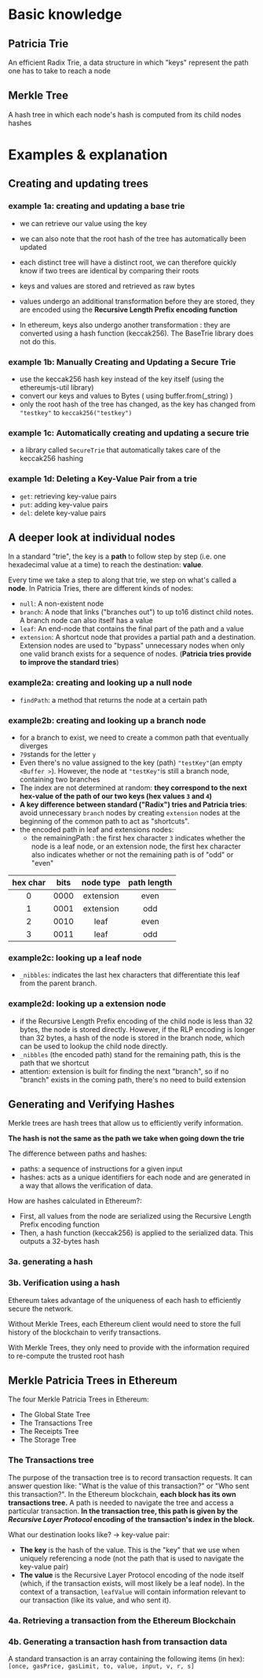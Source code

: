 # Basic knowledge

## Patricia Trie

An efficient Radix Trie, a data structure in which "keys" represent the path one has to take to reach a node

## Merkle Tree

A hash tree in which each node's hash is computed from its child nodes hashes

# Examples & explanation

## Creating and updating trees

### example 1a: creating and updating a base trie

* we can retrieve our value using the key
* we can also note that the root hash of the tree has automatically been updated 

* each distinct tree will have a distinct root, we can therefore quickly know if two trees are identical by comparing their roots
* keys and values are stored and retrieved as raw bytes
* values undergo an additional transformation before they are stored, they are encoded using the **Recursive Length Prefix encoding function**
* In ethereum, keys also undergo another transformation : they are converted using a hash function (keccak256). The BaseTrie library does not do this.

### example 1b: Manually Creating and Updating a Secure Trie

* use the keccak256 hash key instead of the key itself (using the ethereumjs-util library)
* convert our keys and values to Bytes ( using buffer.from(_string) )
* only the root hash of the tree has changed, as the key has changed from `"testkey"` to `keccak256("testkey")`

### example 1c: Automatically creating and updating a secure trie

* a library called `SecureTrie` that automatically takes care of the keccak256 hashing

### example 1d: Deleting a Key-Value Pair from a trie

* `get`: retrieving key-value pairs 
* `put`: adding key-value pairs
* `del`: delete key-value pairs

## A deeper look at individual nodes

In a standard "trie", the key is a **path** to follow step by step (i.e. one hexadecimal value at a time) to reach the destination: **value**.

Every time we take a step to along that trie, we step on what's called a **node**. In Patricia Tries, there are different kinds of nodes:

* `null`: A non-existent node
* `branch`: A node that links ("branches out") to up to16 distinct child notes. A branch node can also itself has a value
* `leaf`: An end-node that contains the final part of the path and a value
* `extension`: A shortcut node that provides a partial path and a destination. Extension nodes are used to "bypass" unnecessary nodes when only one valid branch exists for a sequence of nodes. (**Patricia tries provide to improve the standard tries**)

### example2a: creating and looking up a null node

* `findPath`: a method that returns the node at a certain path

### example2b: creating and looking up a branch node

* for a branch to exist, we need to create a common path that eventually diverges
* `79`stands for the letter `y`
* Even there's no value assigned to the key (path) `"testKey"`(an empty `<Buffer >`). However, the node at `"testKey"`is still a branch node, containing two branches 
* The index are not determined at random: **they correspond to the next hex-value of the path of our two keys (hex values `3` and `4`)**
* **A key difference between standard ("Radix") tries and Patricia tries**: avoid unnecessary `branch` nodes by creating `extension` nodes at the beginning of the common path to act as "shortcuts". 
* the encoded path in leaf and extensions nodes: 
  * the remainingPath : the first hex character `3` indicates whether the node is a leaf node, or an extension node, the first hex character also indicates whether or not the remaining path is of "odd" or "even" 

| hex char | bits | node type | path length |
| :------: | :--: | :-------: | :---------: |
|    0     | 0000 | extension |    even     |
|    1     | 0001 | extension |     odd     |
|    2     | 0010 |   leaf    |    even     |
|    3     | 0011 |   leaf    |     odd     |



### example2c: looking up a leaf node

* `_nibbles`: indicates the last hex characters that differentiate this leaf from the parent branch. 

### example2d: looking up a extension node

* if the Recursive Length Prefix encoding of the child node is less than 32 bytes, the node is stored directly. However, if the RLP encoding is longer than 32 bytes, a hash of the node is stored in the branch node, which can be used to lookup the child node directly. 
* `_nibbles` (the encoded path) stand for the remaining path, this is the path that we shortcut
* attention: extension is built for finding the next "branch", so if no "branch" exists in the coming path, there's no need to build extension

## Generating and Verifying Hashes

Merkle trees are hash trees that allow us to efficiently verify information.

**The hash is not the same as the path we take when going down the trie**

The difference between paths and hashes:

* paths: a sequence of instructions for a given input
* hashes: acts as a unique identifiers for each node and are generated in a way that allows the verification of data. 

How are hashes calculated in Ethereum?:

* First, all values from the node are serialized using the Recursive Length Prefix encoding function
* Then, a hash function (keccak256) is applied to the serialized data. This outputs a 32-bytes hash

### 3a. generating a hash

### 3b. Verification using a hash 

Ethereum takes advantage of the uniqueness of each hash to efficiently secure the network. 

Without Merkle Trees, each Ethereum client would need to store the full history of the blockchain to verify transactions. 

With Merkle Trees, they only need to provide with the information required to re-compute the trusted root hash

## Merkle Patricia Trees in Ethereum

The four Merkle Patricia Trees in Ethereum:

* The Global State Tree
* The Transactions Tree
* The Receipts Tree
* The Storage Tree

### The Transactions tree

The purpose of the transaction tree is to record transaction requests. It can answer question like: "What is the value of this transaction?" or "Who sent this transaction?". In the Ethereum blockchain, **each block has its own transactions tree.** A path is needed to navigate the tree and access a particular transaction. **In the transaction tree, this path is given by the *Recursive Layer Protocol* encoding of the transaction's index in the block.** 

What our destination looks like? -> key-value pair:

* **The key** is the hash of the value. This is the "key" that we use when uniquely referencing a node (not the path that is used to navigate the key-value pair)
* **The value** is the Recursive Layer Protocol encoding of the node itself (which, if the transaction exists, will most likely be a leaf node). In the context of a transaction, `leafValue` will contain information relevant to our transaction (like its value, and who sent it).

### 4a. Retrieving a transaction from the Ethereum Blockchain

### 4b. Generating a transaction hash from transaction data 

A standard transaction is an array containing the following items (in hex): `[once, gasPrice, gasLimit, to, value, input, v, r, s]`

